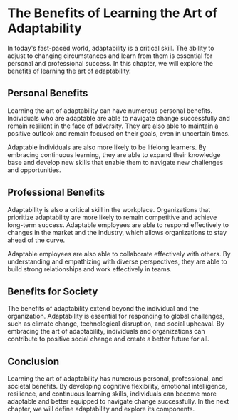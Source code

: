 The Benefits of Learning the Art of Adaptability
=========================================================================

In today's fast-paced world, adaptability is a critical skill. The ability to adjust to changing circumstances and learn from them is essential for personal and professional success. In this chapter, we will explore the benefits of learning the art of adaptability.

Personal Benefits
-----------------

Learning the art of adaptability can have numerous personal benefits. Individuals who are adaptable are able to navigate change successfully and remain resilient in the face of adversity. They are also able to maintain a positive outlook and remain focused on their goals, even in uncertain times.

Adaptable individuals are also more likely to be lifelong learners. By embracing continuous learning, they are able to expand their knowledge base and develop new skills that enable them to navigate new challenges and opportunities.

Professional Benefits
---------------------

Adaptability is also a critical skill in the workplace. Organizations that prioritize adaptability are more likely to remain competitive and achieve long-term success. Adaptable employees are able to respond effectively to changes in the market and the industry, which allows organizations to stay ahead of the curve.

Adaptable employees are also able to collaborate effectively with others. By understanding and empathizing with diverse perspectives, they are able to build strong relationships and work effectively in teams.

Benefits for Society
--------------------

The benefits of adaptability extend beyond the individual and the organization. Adaptability is essential for responding to global challenges, such as climate change, technological disruption, and social upheaval. By embracing the art of adaptability, individuals and organizations can contribute to positive social change and create a better future for all.

Conclusion
----------

Learning the art of adaptability has numerous personal, professional, and societal benefits. By developing cognitive flexibility, emotional intelligence, resilience, and continuous learning skills, individuals can become more adaptable and better equipped to navigate change successfully. In the next chapter, we will define adaptability and explore its components.
